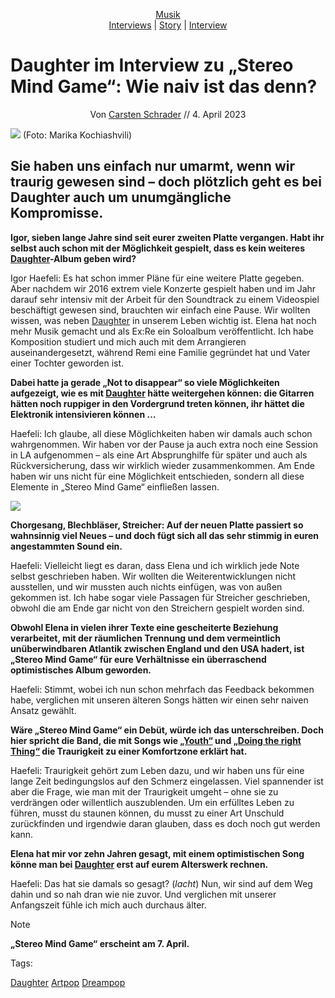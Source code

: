 <div align="center">
  
[Musik](https://kulturnews.de/rubrik/musik/)  
[Interviews](https://kulturnews.de/rubrik/alle-interviews/) | [Story](https://kulturnews.de/rubrik/musik/musik-stories/) | [Interview](https://kulturnews.de/rubrik/musik/interview-musik/)

</div>

# Daughter im Interview zu „Stereo Mind Game“: Wie naiv ist das denn? 

<div align="center">

Von [Carsten Schrader](https://kulturnews.de/autor/carsten-schrader/) // 4. April 2023  

</div>

<img src="/Images/Marika Kochiashvili/Daughter_Marika-Kochiashvili_3Q1A6293-1.jpg">
(Foto: Marika Kochiashvili)

## Sie haben uns einfach nur umarmt, wenn wir traurig gewesen sind – doch plötzlich geht es bei Daughter auch um unumgängliche Kompromisse.

**Igor, sieben lange Jahre sind seit eurer zweiten Platte vergangen. Habt ihr selbst auch schon mit der Möglichkeit gespielt, dass es kein weiteres [Daughter](https://kulturnews.de/kuenstler/daughter/)-Album geben wird?**

Igor Haefeli: Es hat schon immer Pläne für eine weitere Platte gegeben. Aber nachdem wir 2016 extrem viele Konzerte gespielt haben und im Jahr darauf sehr intensiv mit der Arbeit für den Soundtrack zu einem Videospiel beschäftigt gewesen sind, brauchten wir einfach eine Pause. Wir wollten wissen, was neben [Daughter](https://kulturnews.de/kuenstler/daughter/) in unserem Leben wichtig ist. Elena hat noch mehr Musik gemacht und als Ex:Re ein Soloalbum veröffentlicht. Ich habe Komposition studiert und mich auch mit dem Arrangieren auseinandergesetzt, während Remi eine Familie gegründet hat und Vater einer Tochter geworden ist.

**Dabei hatte ja gerade „Not to disappear“ so viele Möglichkeiten aufgezeigt, wie es mit [Daughter](https://kulturnews.de/kuenstler/daughter/) hätte weitergehen können: die Gitarren hätten noch ruppiger in den Vordergrund treten können, ihr hättet die Elektronik intensivieren können …**

Haefeli: Ich glaube, all diese Möglichkeiten haben wir damals auch schon wahrgenommen. Wir haben vor der Pause ja auch extra noch eine Session in LA aufgenommen – als eine Art Absprunghilfe für später und auch als Rückversicherung, dass wir wirklich wieder zusammenkommen. Am Ende haben wir uns nicht für eine Möglichkeit entschieden, sondern all diese Elemente in „Stereo Mind Game“ einfließen lassen.

[<img src="https://i.ytimg.com/vi/MXuYBBjHHiQ/maxresdefault.jpg">](https://www.youtube.com/watch?v=MXuYBBjHHiQ)

**Chorgesang, Blechbläser, Streicher: Auf der neuen Platte passiert so wahnsinnig viel Neues – und doch fügt sich all das sehr stimmig in euren angestammten Sound ein.**

Haefeli: Vielleicht liegt es daran, dass Elena und ich wirklich jede Note selbst geschrieben haben. Wir wollten die Weiterentwicklungen nicht ausstellen, und wir mussten auch nichts einfügen, was von außen gekommen ist. Ich habe sogar viele Passagen für Streicher geschrieben, obwohl die am Ende gar nicht von den Streichern gespielt worden sind.

**Obwohl Elena in vielen ihrer Texte eine gescheiterte Beziehung verarbeitet, mit der räumlichen Trennung und dem vermeintlich unüberwindbaren Atlantik zwischen England und den USA hadert, ist „Stereo Mind Game“ für eure Verhältnisse ein überraschend optimistisches Album geworden.**

Haefeli: Stimmt, wobei ich nun schon mehrfach das Feedback bekommen habe, verglichen mit unseren älteren Songs hätten wir einen sehr naiven Ansatz gewählt.

**Wäre „Stereo Mind Game“ ein Debüt, würde ich das unterschreiben. Doch hier spricht die Band, die mit Songs wie [„Youth“](https://www.youtube.com/watch?v=2QT5eGHCJdE) und [„Doing the right Thing“](https://www.youtube.com/watch?v=bU5F-DvGLkA) die Traurigkeit zu einer Komfortzone erklärt hat.**

Haefeli: Traurigkeit gehört zum Leben dazu, und wir haben uns für eine lange Zeit bedingungslos auf den Schmerz eingelassen. Viel spannender ist aber die Frage, wie man mit der Traurigkeit umgeht – ohne sie zu verdrängen oder willentlich auszublenden. Um ein erfülltes Leben zu führen, musst du staunen können, du musst zu einer Art Unschuld zurückfinden und irgendwie daran glauben, dass es doch noch gut werden kann.

**Elena hat mir vor zehn Jahren gesagt, mit einem optimistischen Song könne man bei [Daughter](https://kulturnews.de/kuenstler/daughter/) erst auf eurem Alterswerk rechnen.**

Haefeli: Das hat sie damals so gesagt? (*lacht*) Nun, wir sind auf dem Weg dahin und so nah dran wie nie zuvor. Und verglichen mit unserer Anfangszeit fühle ich mich auch durchaus älter.

> [!NOTE]
> **„Stereo Mind Game“ erscheint am 7. April.**

Tags:

[Daughter](https://kulturnews.de/kuenstler/daughter/) [Artpop](https://kulturnews.de/genre/artpop/) [Dreampop](https://kulturnews.de/genre/dreampop/)
